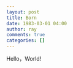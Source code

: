 ```yaml
---
layout: post
title: Born
date: 1983-03-01 04:00
author: ray
comments: true
categories: []
---
```


Hello，World!